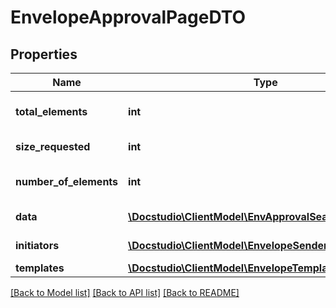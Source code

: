 # EnvelopeApprovalPageDTO

## Properties
Name | Type | Description | Notes
------------ | ------------- | ------------- | -------------
**total_elements** | **int** | Total elements by request | [optional] 
**size_requested** | **int** | Requested size | [optional] 
**number_of_elements** | **int** | Fetched records count | [optional] 
**data** | [**\Docstudio\ClientModel\EnvApprovalSearchResultDTO[]**](EnvApprovalSearchResultDTO.md) | Data records | [optional] 
**initiators** | [**\Docstudio\ClientModel\EnvelopeSenderDTO[]**](EnvelopeSenderDTO.md) | Approval initiators | [optional] 
**templates** | [**\Docstudio\ClientModel\EnvelopeTemplateInfoDTO[]**](EnvelopeTemplateInfoDTO.md) | Templates | [optional] 

[[Back to Model list]](../../README.md#documentation-for-models) [[Back to API list]](../../README.md#documentation-for-api-endpoints) [[Back to README]](../../README.md)


